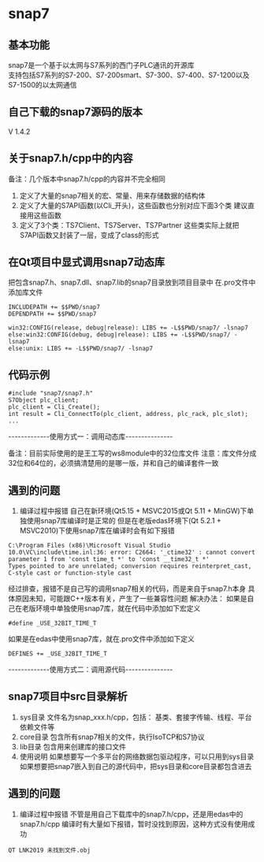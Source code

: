 # snap7

## 基本功能
snap7是一个基于以太网与S7系列的西门子PLC通讯的开源库  
支持包括S7系列的S7-200、S7-200smart、S7-300、S7-400、S7-1200以及S7-1500的以太网通信  


## 自己下载的snap7源码的版本
V 1.4.2


## 关于snap7.h/cpp中的内容
备注：几个版本中snap7.h/cpp的内容并不完全相同
1. 定义了大量的snap7相关的宏、常量、用来存储数据的结构体
2. 定义了大量的S7API函数(以Cli_开头)，这些函数也分别对应下面3个类
建议直接用这些函数
3. 定义了3个类：TS7Client、TS7Server、TS7Partner
这些类实际上就把S7API函数又封装了一层，变成了class的形式


## 在Qt项目中显式调用snap7动态库
把包含snap7.h、snap7.dll、snap7.lib的snap7目录放到项目目录中
在.pro文件中添加库文件
```
INCLUDEPATH += $$PWD/snap7
DEPENDPATH += $$PWD/snap7

win32:CONFIG(release, debug|release): LIBS += -L$$PWD/snap7/ -lsnap7
else:win32:CONFIG(debug, debug|release): LIBS += -L$$PWD/snap7/ -lsnap7
else:unix: LIBS += -L$$PWD/snap7/ -lsnap7
```


## 代码示例
```
#include "snap7/snap7.h"
S7Object plc_client;
plc_client = Cli_Create();
int result = Cli_ConnectTo(plc_client, address, plc_rack, plc_slot);
...
```

-------------使用方式一：调用动态库---------------

备注：目前实际使用的是王工写的ws8module中的32位库文件
注意：库文件分成32位和64位的，必须搞清楚用的是哪一版，并和自己的编译套件一致

## 遇到的问题
1. 编译过程中报错
自己在新环境(Qt5.15 + MSVC2015或Qt 5.11 + MinGW)下单独使用snap7库编译时是正常的
但是在老版edas环境下(Qt 5.2.1 + MSVC2010)下使用snap7库在编译时会有如下报错
```
C:\Program Files (x86)\Microsoft Visual Studio 10.0\VC\include\time.inl:36: error: C2664: '_ctime32' : cannot convert parameter 1 from 'const time_t *' to 'const __time32_t *'
Types pointed to are unrelated; conversion requires reinterpret_cast, C-style cast or function-style cast
```
经过排查，报错不是自己写的调用snap7相关的代码，而是来自于snap7.h本身
具体原因未知，可能跟C++版本有关，产生了一些兼容性问题
解决办法：
如果是自己在老版环境中单独使用snap7库，就在代码中添加如下宏定义
```
#define _USE_32BIT_TIME_T
```
如果是在edas中使用snap7库，就在.pro文件中添加如下定义
```
DEFINES += _USE_32BIT_TIME_T
```

-------------使用方式二：调用源代码---------------

## snap7项目中src目录解析
1. sys目录
文件名为snap_xxx.h/cpp，包括：
基类、套接字传输、线程、平台依赖文件等
2. core目录
包含所有snap7相关的文件，执行IsoTCP和S7协议
3. lib目录
包含用来创建库的接口文件
4. 使用说明
如果想要写一个多平台的网络数据包驱动程序，可以只用到sys目录
如果想要把snap7嵌入到自己的源代码中，把sys目录和core目录都包含进去


## 遇到的问题
1. 编译过程中报错
不管是用自己下载库中的snap7.h/cpp，还是用edas中的snap7.h/cpp
编译时有大量如下报错，暂时没找到原因，这种方式没有使用成功
```
QT LNK2019 未找到文件.obj
```


